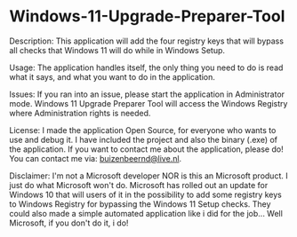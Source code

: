 # Windows-11-Upgrade-Preparer-Tool

Description:
This application will add the four registry keys that will bypass all checks that Windows 11 will do while in Windows Setup.

Usage:
The application handles itself, the only thing you need to do is read what it says, and what you want to do in the application.

Issues:
If you ran into an issue, please start the application in Administrator mode. Windows 11 Upgrade Preparer Tool will access the Windows Registry where Administration rights is needed.

License:
I made the application Open Source, for everyone who wants to use and debug it. I have included the project and also the binary (.exe) of the application. If you want to contact me about the application, please do! You can contact me via: buizenbeernd@live.nl.

Disclaimer:
I'm not a Microsoft developer NOR is this an Microsoft product. I just do what Microsoft won't do. Microsoft has rolled out an update for Windows 10 that will users of it in the possibility to add some registry keys to Windows Registry for bypassing the Windows 11 Setup checks. They could also made a simple automated application like i did for the job... Well Microsoft, if you don't do it, i do!

